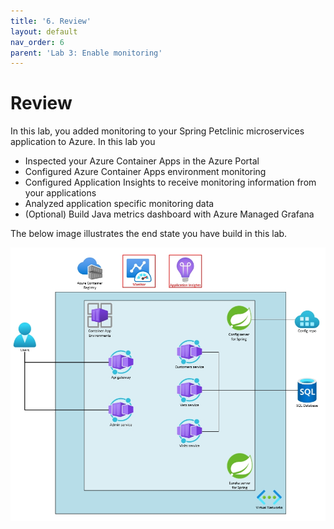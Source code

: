 ```yaml
---
title: '6. Review'
layout: default
nav_order: 6
parent: 'Lab 3: Enable monitoring'
---
```


# Review

In this lab, you added monitoring to your Spring Petclinic microservices application to Azure. In this lab you

- Inspected your Azure Container Apps in the Azure Portal
- Configured Azure Container Apps environment monitoring
- Configured Application Insights to receive monitoring information from your applications
- Analyzed application specific monitoring data
- (Optional) Build Java metrics dashboard with Azure Managed Grafana

The below image illustrates the end state you have build in this lab.

![lab 3 overview](../../images/acalab3.png)
